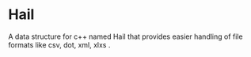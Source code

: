 # Hail
A data structure for c++ named Hail that provides easier handling of file formats like csv, dot, xml, xlxs .
